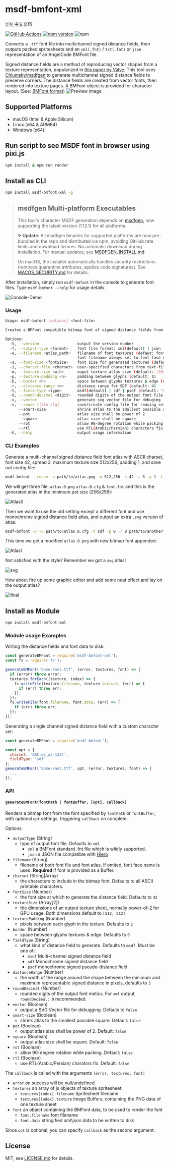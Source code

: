 # msdf-bmfont-xml

[🇨🇳 中文文档](./README.cn.md)

[![GitHub Actions](https://github.com/soimy/msdf-bmfont-xml/actions/workflows/node.js.yml/badge.svg)](https://github.com/soimy/msdf-bmfont-xml/actions)
[![npm version](https://badge.fury.io/js/msdf-bmfont-xml.svg)](https://badge.fury.io/js/msdf-bmfont-xml)
![npm](https://img.shields.io/npm/dm/msdf-bmfont-xml.svg)

Converts a `.ttf` font file into multichannel signed distance fields, then outputs packed spritesheets and an `xml(.fnt}` / `txt(.fnt)` or `json` representation of an AngelCode BMFont file.

Signed distance fields are a method of reproducing vector shapes from a texture representation, popularized in [this paper by Valve](http://www.valvesoftware.com/publications/2007/SIGGRAPH2007_AlphaTestedMagnification.pdf).
This tool uses [Chlumsky/msdfgen](https://github.com/Chlumsky/msdfgen) to generate multichannel signed distance fields to preserve corners. The distance fields are created from vector fonts, then rendered into texture pages. A BMFont object is provided for character layout. (See: [BMFont format](http://www.angelcode.com/products/bmfont/doc/file_format.html))
![Preview image](https://raw.githubusercontent.com/soimy/msdf-bmfont-xml/master/assets/msdf-bmfont-xml.png)

## Supported Platforms

- macOS (Intel & Apple Silicon)
- Linux (x64 & ARM64)
- Windows (x64)

## Run script to see MSDF font in browser using pixi.js

```bash
npm install & npm run render
```

## Install as CLI

```bash
npm install msdf-bmfont-xml -g
```

> ## msdfgen Multi-platform Executables
>
> This tool's character MSDF generation depends on [msdfgen](https://github.com/Chlumsky/msdfgen), now supporting the latest version (1.12.1) for all platforms.
>
> **✨ Update**: All msdfgen binaries for supported platforms are now pre-bundled in the repo and distributed via npm, avoiding GitHub rate limits and download failures. No automatic download during installation. For manual updates, see [MSDFGEN_INSTALL.md](./docs/MSDFGEN_INSTALL.md).
>
> On macOS, the installer automatically handles security restrictions (removes quarantine attributes, applies code signatures). See [MACOS_SECURITY.md](./docs/MACOS_SECURITY.md) for details.
>

After installation, simply run `msdf-bmfont` in the console to generate font files. Type `msdf-bmfont --help` for usage details.

![Console-Demo](https://raw.githubusercontent.com/soimy/msdf-bmfont-xml/master/assets/console-demo.gif)

### Usage

```bash
Usage: msdf-bmfont [options] <font-file>

Creates a BMFont compatible bitmap font of signed distance fields from a font file

Options:
  -V, --version                 output the version number
  -f, --output-type <format>    font file format: xml(default) | json | txt (default: "xml")
  -o, --filename <atlas_path>   filename of font textures (defaut: font-face)
                                font filename always set to font-face name
  -s, --font-size <fontSize>    font size for generated textures (default: 42)
  -i, --charset-file <charset>  user-specified charactors from text-file
  -m, --texture-size <w,h>      ouput texture atlas size (default: [2048,2048])
  -p, --texture-padding <n>     padding between glyphs (default: 1)
  -b, --border <n>              space between glyphs textures & edge (default: 0)
  -r, --distance-range <n>      distance range for SDF (default: 4)
  -t, --field-type <type>       msdf(default) | sdf | psdf (default: "msdf")
  -d, --round-decimal <digit>   rounded digits of the output font file. (default: 0)
  -v, --vector                  generate svg vector file for debuging
  -u, --reuse [file.cfg]        save/create config file for reusing settings (default: false)
      --smart-size              shrink atlas to the smallest possible square
      --pot                     atlas size shall be power of 2
      --square                  atlas size shall be square
      --rot                     allow 90-degree rotation while packing
      --rtl                     use RTL(Arabic/Persian) charactors fix
  -h, --help                    output usage information
```

### CLI Examples

Generate a multi-channel signed distance field font atlas with ASCII charset, font size 42, spread 3, maximum texture size 512x256, padding 1, and save out config file:

```bash
msdf-bmfont --reuse -o path/to/atlas.png -m 512,256 -s 42 -r 3 -p 1 -t msdf path/to/font.ttf
```

We will get three file: `atlas.0.png` `atlas.0.cfg` & `font.fnt` and this is the generated atlas in the minimum pot size (256x256):

![Atlas0](https://raw.githubusercontent.com/soimy/msdf-bmfont-xml/master/assets/atlas.0.png)

Then we want to use the old setting except a different font and use monochrome signed distance field atlas, and output an extra `.svg` version of atlas:

```bash
msdf-bmfont -v -u path/to/atlas.0.cfg -t sdf -p 0 -r 8 path/to/anotherfont.ttf
```

This time we get a modified `atlas.0.png` with new bitmap font appended:

![Atlas1](https://raw.githubusercontent.com/soimy/msdf-bmfont-xml/master/assets/atlas.1.jpg)

Not satisfied with the style? Remember we got a `svg` atlas!

![svg](https://raw.githubusercontent.com/soimy/msdf-bmfont-xml/master/assets/svg.png)

How about fire up some graphic editor and add some neat effect and lay on the output atlas?

![final](https://raw.githubusercontent.com/soimy/msdf-bmfont-xml/master/assets/atlas.2.jpg)

## Install as Module

```bash
npm install msdf-bmfont-xml
```

### Module usage Examples

Writing the distance fields and font data to disk:

```js
const generateBMFont = require('msdf-bmfont-xml');
const fs = require('fs');

generateBMFont('Some-Font.ttf', (error, textures, font) => {
  if (error) throw error;
  textures.forEach((texture, index) => {
    fs.writeFile(texture.filename, texture.texture, (err) => {
      if (err) throw err;
    });
  });
  fs.writeFile(font.filename, font.data, (err) => {
    if (err) throw err;
  });
});
```

Generating a single channel signed distance field with a custom character set:

```js
const generateBMFont = require('msdf-bmfont');

const opt = {
  charset: 'ABC.ez_as-123!',
  fieldType: 'sdf'
};
generateBMFont('Some-Font.ttf', opt, (error, textures, font) => {
  ...
});
```

### API

#### `generateBMFont(fontPath | fontBuffer, [opt], callback)`

Renders a bitmap font from the font specified by `fontPath` or `fontBuffer`, with optional `opt` settings, triggering `callback` on complete.

Options:

- `outputType` (String)
  - type of output font file. Defaults to `xml`
    - `xml` a BMFont standard .fnt file which is wildly supported.
    - `json` a JSON file compatible with [Hiero](https://github.com/libgdx/libgdx/wiki/Hiero)
- `filename` (String)
  - filename of both font file and font atlas. If omited, font face name is used. **Required** if font is provided as a Buffer.
- `charset` (String|Array)
  - the characters to include in the bitmap font. Defaults to all ASCII printable characters.
- `fontSize` (Number)
  - the font size at which to generate the distance field. Defaults to `42`
- `textureSize` (Array[2])
  - the dimensions of an output texture sheet, normally power-of-2 for GPU usage. Both dimensions default to `[512, 512]`
- `texturePadding` (Number)
  - pixels between each glyph in the texture. Defaults to `2`
- `border` (Number)
  - space between glyphs textures & edge. Defaults to `0`
- `fieldType` (String)
  - what kind of distance field to generate. Defaults to `msdf`. Must be one of:
    - `msdf` Multi-channel signed distance field
    - `sdf` Monochrome signed distance field
    - `psdf` monochrome signed pseudo-distance field
- `distanceRange` (Number)
  - the width of the range around the shape between the minimum and maximum representable signed distance in pixels, defaults to `3`
- `roundDecimal` (Number)
  - rounded digits of the output font metics. For `xml` output, `roundDecimal: 0` recommended.
- `vector` (Boolean)
  - output a SVG Vector file for debugging. Defauts to `false`
- `smart-size` (Boolean)
  - shrink atlas to the smallest possible square. Default: `false`
- `pot` (Boolean)
  - output atlas size shall be power of 2. Default: `false`
- `square` (Boolean)
  - output atlas size shall be square. Default: `false`
- `rot` (Boolean)
  - allow 90-degree rotation while packing. Default: `false`
- `rtl` (Boolean)
  - use RTL(Arabic/Persian) charators fix. Default: `false`

The `callback` is called with the arguments `(error, textures, font)`

- `error` on success will be null/undefined
- `textures` an array of js objects of texture spritesheet.
  - `textures[index].filename` Spritesheet filename
  - `textures[index].texture` Image Buffers, containing the PNG data of one texture sheet
- `font` an object containing the BMFont data, to be used to render the font
  - `font.filename` font filename
  - `font.data` stringified xml\json data to be written to disk

Since `opt` is optional, you can specify `callback` as the second argument.

## License

MIT, see [LICENSE.md](http://github.com/Jam3/xhr-request/blob/master/LICENSE.md) for details.
